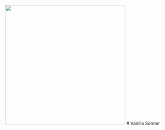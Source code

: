 <img src="https://github.com/user-attachments/assets/ac2f70ec-c7e3-451d-9c72-9d2847cb4dd1" width="385">
# Vanilla Sonner
